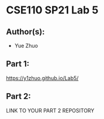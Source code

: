 # CSE110 SP21 Lab 5

## Author(s):
- Yue Zhuo

## Part 1:

https://y1zhuo.github.io/Lab5/

## Part 2:

LINK TO YOUR PART 2 REPOSITORY